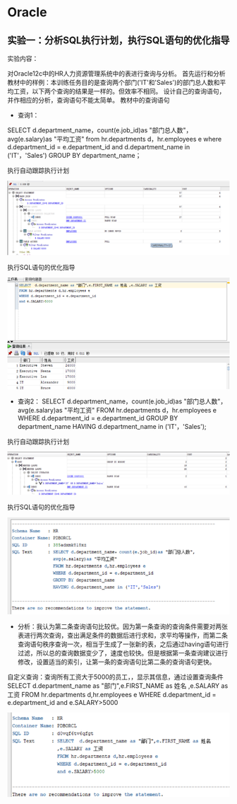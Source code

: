 # Oracle

## 实验一：分析SQL执行计划，执行SQL语句的优化指导

实验内容：

对Oracle12c中的HR人力资源管理系统中的表进行查询与分析。
首先运行和分析教材中的样例：本训练任务目的是查询两个部门('IT'和'Sales')的部门总人数和平均工资，以下两个查询的结果是一样的。但效率不相同。
设计自己的查询语句，并作相应的分析，查询语句不能太简单。
教材中的查询语句

- 查询1：

SELECT d.department_name，count(e.job_id)as "部门总人数"，
avg(e.salary)as "平均工资"
from hr.departments d，hr.employees e
where d.department_id = e.department_id
and d.department_name in ('IT'，'Sales')
GROUP BY department_name；

执行自动跟踪执行计划

![运行结果](https://github.com/1763301086/Oracle/blob/master/test1/1.png)

执行SQL语句的优化指导

![运行结果](https://github.com/1763301086/Oracle/blob/master/test1/2.png)

- 查询2：
SELECT d.department_name，count(e.job_id)as "部门总人数"，
avg(e.salary)as "平均工资"
FROM hr.departments d，hr.employees e
WHERE d.department_id = e.department_id
GROUP BY department_name
HAVING d.department_name in ('IT'，'Sales');

执行自动跟踪执行计划

![运行结果](https://github.com/1763301086/Oracle/blob/master/test1/3.png)

执行SQL语句的优化指导

![运行结果](https://github.com/1763301086/Oracle/blob/master/test1/5.png)

- 分析：我认为第二条查询语句比较优。因为第一条查询的查询条件需要对两张表进行两次查询，查出满足条件的数据后进行求和，求平均等操作，而第二条查询语句秩序查询一次，相当于生成了一张新的表，之后通过having语句进行过滤，所以总的查询数据变少了，速度也较快。但是根据第一条查询建议进行修改，设置适当的索引，让第一条的查询语句比第二条的查询语句更快。

自定义查询：查询所有工资大于5000的员工，，显示其信息，通过设置查询条件
SELECT  d.department_name as "部门",e.FIRST_NAME as 姓名 ,e.SALARY as 工资
FROM hr.departments d,hr.employees e
WHERE d.department_id = e.department_id
and e.SALARY>5000

![运行结果](https://github.com/1763301086/Oracle/blob/master/test1/7.png)


